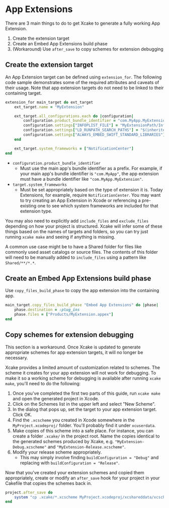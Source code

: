 # App Extensions
There are 3 main things to do to get Xcake to generate a fully working App Extension.

1. Create the extension target
2. Create an Embed App Extensions build phase
3. (Workaround) Use `after_save` to copy schemes for extension debugging

## Create the extension target
An App Extension target can be defined using `extension_for`. The following code sample demonstrates some of the required attributes and caveats of their usage. Note that app extension targets do not need to be linked to their containing target.
```ruby
extension_for main_target do ext_target
    ext_target.name = "MyExtension"

    ext_target.all_configurations.each do |configuration|
        configuration.product_bundle_identifier = "com.MyApp.MyExtension"
        configuration.settings["INFOPLIST_FILE"] = "MyExtensionPath/Info.plist"
        configuration.settings["LD_RUNPATH_SEARCH_PATHS"] = "$(inherited) @executable_path/Frameworks"
        configuration.settings["ALWAYS_EMBED_SWIFT_STANDARD_LIBRARIES"] = "YES"
    end

    ext_target.system_frameworks = ["NotificationCenter"]
end
```

- `configuration.product_bundle_identifier`
    - Must use the main app's bundle identifier as a prefix. For example, if your main app's bundle identifier is `"com.MyApp"`, the app extension must have a bundle identifier like `"com.MyApp.MyExtension"`.
- `target.system_frameworks`
    - Must be set appropriately based on the type of extension it is. Today Extensions, for example, require `NotificationCenter`. You may want to try creating an App Extension in Xcode or referencing a pre-existing one to see which system frameworks are included for that extension type.

You may also need to explicitly add `include_files` and `exclude_files` depending on how your project is structured. Xcake will infer some of these things based on the names of targets and folders, so you can try just running `xcake make` and seeing if anything is missing.

A common use case might be to have a Shared folder for files like commonly used asset catalogs or source files. The contents of this folder will need to be manually added to `include_files` using a pattern like `Shared/**/*.*`.

## Create an Embed App Extensions build phase
Use `copy_files_build_phase` to copy the app extension into the containing app.
```ruby
main_target.copy_files_build_phase "Embed App Extensions" do |phase|
    phase.destination = :plug_ins
    phase.files = ["Products/MyExtension.appex"]
end
```

## Copy schemes for extension debugging
This section is a workaround. Once Xcake is updated to generate appropriate schemes for app extension targets, it will no longer be necessary.

Xcake provides a limited amount of customization related to schemes. The scheme it creates for your app extension will not work for debugging. To make it so a working scheme for debugging is available after running `xcake make`, you'll need to do the following:

1. Once you've completed the first two parts of this guide, run `xcake make` and open the generated project in Xcode.
2. Click on the Schemes list in the upper left and select "New Scheme".
3. In the dialog that pops up, set the target to your app extension target. Click OK.
4. Find the `.xcscheme` you created in Xcode somewhere in the `MyProject.xcodeproj/` folder. You'll probably find it under `xcuserdata`.
5. Make copies of this scheme into a safe place. For instance, you can create a folder `.xcake/` in the project root. Name the copies identical to the generated schemes produced by Xcake, e.g. `"MyExtension-Debug.xcscheme"` and `"MyExtension-Release.xcscheme"`.
6. Modify your release scheme appropriately.
    - This may simply involve finding `buildConfiguration = "Debug"` and replacing with `buildConfiguration = "Release"`.

Now that you've created your extension schemes and copied them appropriately, create or modify an `after_save` hook for your project in your Cakefile that copies the schemes back in.

```ruby
project.after_save do
	system "cp .xcake/*.xcscheme MyProject.xcodeproj/xcshareddata/xcschemes/"
end
```
